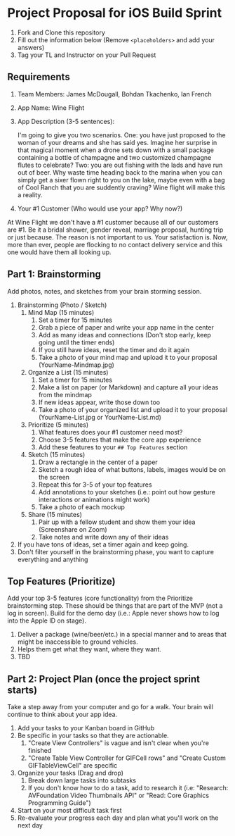 # Project Proposal for iOS Build Sprint

1. Fork and Clone this repository
2. Fill out the information below (Remove `<placeholders>` and add your answers)
3. Tag your TL and Instructor on your Pull Request

## Requirements

1. Team Members:  James McDougall, Bohdan Tkachenko, Ian French
2. App Name:  Wine Flight
3. App Description (3-5 sentences):

   I'm going to give you two scenarios.  One: you have just proposed to the woman of your dreams and she has said yes. Imagine her surprise in that magical moment when a drone sets down with a small package containing a bottle of champagne and two customized champagne flutes to celebrate?  Two: you are out fishing with the lads and have run out of beer. Why waste time heading back to the marina when you can simply get a sixer flown right to you on the lake, maybe even with a bag of Cool Ranch that you are suddently craving? Wine flight will make this a reality. 
    
4. Your #1 Customer (Who would use your app? Why now?)
 
At Wine Flight we don't have a #1 customer because all of our customers are #1. Be it a bridal shower, gender reveal, marriage proposal, hunting trip or just because. The reason is not important to us. Your satisfaction is. Now, more than ever, people are flocking to no contact delivery service and this one would have them all looking up. 

## Part 1: Brainstorming

Add photos, notes, and sketches from your brain storming session. 

1. Brainstorming (Photo / Sketch)
    1. Mind Map (15 minutes)
        1. Set a timer for 15 minutes
        2. Grab a piece of paper and write your app name in the center
        3. Add as many ideas and connections (Don't stop early, keep going until the timer ends)
        4. If you still have ideas, reset the timer and do it again
        5. Take a photo of your mind map and upload it to your proposal (YourName-Mindmap.jpg)
    2. Organize a List (15 minutes)
        1. Set a timer for 15 minutes
        2. Make a list on paper (or Markdown) and capture all your ideas from the mindmap
        3. If new ideas appear, write those down too
        4. Take a photo of your organized list and upload it to your proposal (YourName-List.jpg or YourName-List.md)
    3. Prioritize (5 minutes)
        1. What features does your #1 customer need most?
        2. Choose 3-5 features that make the core app experience
        3. Add these features to your `## Top Features` section
    4. Sketch (15 minutes)
        1. Draw a rectangle in the center of a paper
        2. Sketch a rough idea of what buttons, labels, images would be on the screen
        3. Repeat this for 3-5 of your top features
        4. Add annotations to your sketches (i.e.: point out how gesture interactions or animations might work)
        5. Take a photo of each mockup
    5. Share (15 minutes)
        1. Pair up with a fellow student and show them your idea (Screenshare on Zoom)
        2. Take notes and write down any of their ideas
2. If you have tons of ideas, set a timer again and keep going.
3. Don't filter yourself in the brainstorming phase, you want to capture everything and anything

## Top Features (Prioritize)

Add your top 3-5 features (core functionality) from the Prioritize brainstorming step. These should be things that are part of the MVP (not a log in screen). Build for the demo day (i.e.: Apple never shows how to log into the Apple ID on stage).

1.  Deliver a package (wine/beer/etc.) in a special manner and to areas that might be inaccessible to ground vehicles.
2.  Helps them get what they want, where they want. 
3. TBD

## Part 2: Project Plan (once the project sprint starts)

Take a step away from your computer and go for a walk. Your brain will continue to think about your app idea.

1. Add your tasks to your Kanban board in GitHub
2. Be specific in your tasks so that they are actionable.
    1. "Create View Controllers" is vague and isn't clear when you're finished
    2. "Create Table View Controller for GIFCell rows" and "Create Custom GIFTableViewCell" are specific
3. Organize your tasks (Drag and drop)
    1. Break down large tasks into subtasks
    2. If you don't know how to do a task, add to research it (i.e: "Research: AVFoundation Video Thumbnails API" or "Read: Core Graphics Programming Guide")
4. Start on your most difficult task first
5. Re-evaluate your progress each day and plan what you'll work on the next day
